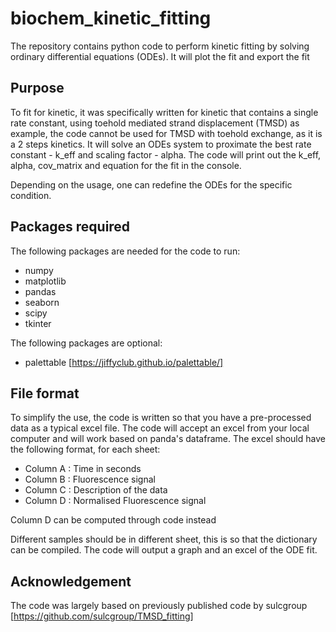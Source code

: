 # biochem_kinetic_fitting
The repository contains python code to perform kinetic fitting by solving ordinary differential equations (ODEs). It will plot the fit and export the fit

## Purpose
To fit for kinetic, it was specifically written for kinetic that contains a single rate constant, using toehold mediated strand displacement (TMSD) as example, the code cannot be used for TMSD with toehold exchange, as it is a 2 steps kinetics. It will solve an ODEs system to proximate the best rate constant - k_eff and scaling factor - alpha. The code will print out the k_eff, alpha, cov_matrix and equation for the fit in the console.

Depending on the usage, one can redefine the ODEs for the specific condition.

## Packages required
The following packages are needed for the code to run:
  - numpy
  - matplotlib
  - pandas
  - seaborn
  - scipy
  - tkinter

The following packages are optional:
  - palettable [https://jiffyclub.github.io/palettable/]

## File format
To simplify the use, the code is written so that you have a pre-processed data as a typical excel file.
The code will accept an excel from your local computer and will work based on panda's dataframe.
The excel should have the following format, for each sheet:
  - Column A : Time in seconds
  - Column B : Fluorescence signal
  - Column C : Description of the data
  - Column D : Normalised Fluorescence signal

Column D can be computed through code instead

Different samples should be in different sheet, this is so that the dictionary can be compiled. The code will output a graph and an excel of the ODE fit.

## Acknowledgement
The code was largely based on previously published code by sulcgroup [https://github.com/sulcgroup/TMSD_fitting]
